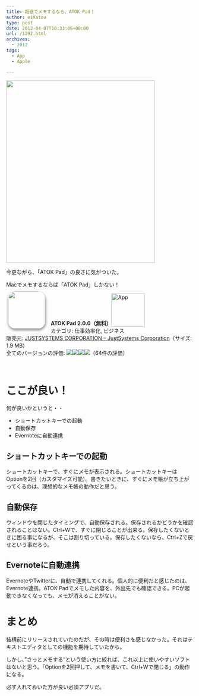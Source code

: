 ```yaml
---
title: 超速でメモするなら、ATOK Pad！
author: eiKatou
type: post
date: 2012-04-07T10:33:05+00:00
url: /1292.html
archives:
  - 2012
tags:
  - App
  - Apple

---
```

[<img src="http://eikatou.net/blog/wp-content/blog/uploads/2012/04/120407-0001.png" alt="" title="120407-0001" width="400" height="491" class="alignnone size-full wp-image-1293" srcset="/uploads/2012/04/120407-0001.png 400w, /blog/uploads/2012/04/120407-0001-244x300.png 244w" sizes="(max-width: 400px) 100vw, 400px" />][1]
  
今更ながら、「ATOK Pad」の良さに気がついた。
  
Macでメモするならば「ATOK Pad」しかない！

<a href="http://itunes.apple.com/jp/app/atok-pad/id460883588?mt=12&#038;uo=4" target="_blank" rel="nofollow"><img width="100" class="alignleft" align="left" src="http://a4.mzstatic.com/us/r1000/099/Purple/6c/ae/8b/mzi.oauvlpvw.100x100-75.png" style="border-radius: 20px 20px 20px 20px;-moz-border-radius: 20px 20px 20px 20px;-webkit-border-radius: 20px 20px 20px 20px;box-shadow: 1px 4px 6px 1px #999999;-moz-box-shadow: 1px 4px 6px 1px #999999;-webkit-box-shadow: 1px 4px 6px 1px #999999;margin: -5px 15px 1px 5px;" /></a> **ATOK Pad 2.0.0（無料）**<a href="http://itunes.apple.com/jp/app/atok-pad/id460883588?mt=12&#038;uo=4" target="_blank" rel="nofollow"><img src="http://r.mzstatic.com/htmlResources/2338/images/viewinitunes_jp.png" style="vertical-align:bottom;" width="90" alt="App" /></a>   
カテゴリ: 仕事効率化, ビジネス   
販売元: <a href="http://itunes.apple.com/jp/artist/justsystems-corporation/id380464893?mt=12&#038;uo=4" target="_blank" rel="nofollow">JUSTSYSTEMS CORPORATION &#8211; JustSystems Corporation</a>（サイズ: 1.9 MB）   
全てのバージョンの評価: ![][2]![][2]![][2]![][2]（64件の評価）    

<br style="clear: both;" /> 

# ここが良い！

何が良いかというと・・

  * ショートカットキーでの起動
  * 自動保存
  * Evernoteに自動連携

<!--more-->

## ショートカットキーでの起動

ショートカットキーで、すぐにメモが表示される。ショートカットキーはOptionを2回（カスタマイズ可能）。書きたいときに、すぐにメモ帳が立ち上がってくるのは、理想的なメモ帳の動作だと思う。

## 自動保存

ウィンドウを閉じたタイミングで、自動保存される。保存されるかどうかを確認されることはない。Ctrl+Wで、すぐに閉じることが出来る。保存したくないときに困る事になるが、そこは割り切っている。保存したくないなら、Ctrl+Zで戻せという事だろう。

## Evernoteに自動連携

EvernoteやTwitterに、自動で連携してくれる。個人的に便利だと感じたのは、Evernote連携。ATOK Padでメモした内容を、外出先でも確認できる。PCが起動できなくなっても、メモが消えることがない。

# まとめ

結構前にリリースされていたのだが、その時は便利さを感じなかった。それはテキストエディタとしての機能を期待していたから。

しかし、”さっとメモする”という使い方に絞れば、これ以上に使いやすいソフトはないと思う。「Optionを2回押して、メモを書いて、Ctrl+Wで閉じる」の動作になる。

必ず入れておいた方が良い必須アプリだ。

 [1]: http://eikatou.net/blog/wp-content/blog/uploads/2012/04/120407-0001.png
 [2]: http://r.mzstatic.com/htmlResources/63F7/images/rating_star.png
